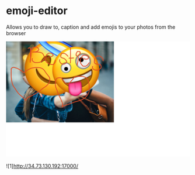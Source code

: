 # emoji-editor
Allows you to draw to, caption and add emojis to your photos from the browser

![](image-sample.png)

![1]http://34.73.130.192:17000/
